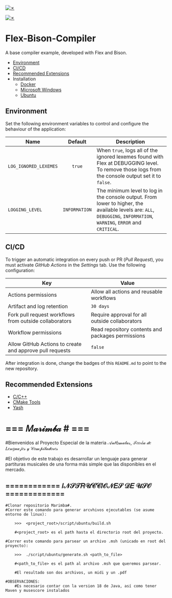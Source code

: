 [![✗](https://img.shields.io/badge/Release-v1.0.0-ffb600.svg?style=for-the-badge)](https://github.com/agustin-golmar/Flex-Bison-Compiler/releases)

[![✗](https://github.com/agustin-golmar/Flex-Bison-Compiler/actions/workflows/pipeline.yaml/badge.svg?branch=production)](https://github.com/agustin-golmar/Flex-Bison-Compiler/actions/workflows/pipeline.yaml)

# Flex-Bison-Compiler

A base compiler example, developed with Flex and Bison.

* [Environment](#environment)
* [CI/CD](#cicd)
* [Recommended Extensions](#recommended-extensions)
* Installation
  * [Docker](doc/readme/Docker.md)
  * [Microsoft Windows](doc/readme/Windows.md)
  * [Ubuntu](doc/readme/Ubuntu.md)

## Environment

Set the following environment variables to control and configure the behaviour of the application:

|Name|Default|Description|
|-|:-:|-|
|`LOG_IGNORED_LEXEMES`|`true`|When `true`, logs all of the ignored lexemes found with Flex at DEBUGGING level. To remove those logs from the console output set it to `false`.|
|`LOGGING_LEVEL`|`INFORMATION`|The minimum level to log in the console output. From lower to higher, the available levels are: `ALL`, `DEBUGGING`, `INFORMATION`, `WARNING`, `ERROR` and `CRITICAL`.|

## CI/CD

To trigger an automatic integration on every push or PR (_Pull Request_), you must activate _GitHub Actions_ in the _Settings_ tab. Use the following configuration:

|Key|Value|
|-|-|
|Actions permissions|Allow all actions and reusable workflows|
|Artifact and log retention|`30 days`|
|Fork pull request workflows from outside collaborators|Require approval for all outside collaborators|
|Workflow permissions|Read repository contents and packages permissions|
|Allow GitHub Actions to create and approve pull requests|`false`|

After integration is done, change the badges of this `README.md` to point to the new repository.

## Recommended Extensions

* [C/C++](https://marketplace.visualstudio.com/items?itemName=ms-vscode.cpptools)
* [CMake Tools](https://marketplace.visualstudio.com/items?itemName=ms-vscode.cmake-tools)
* [Yash](https://marketplace.visualstudio.com/items?itemName=daohong-emilio.yash)


<h1>=== 𝑀𝒶𝓇𝒾𝓂𝒷𝒶 # ===</h1>

#Bienvenidos al Proyecto Especial de la materia 𝒜𝓊𝓉ó𝓂𝒶𝓉𝒶𝓈, 𝒯𝑒𝑜𝓇í𝒶 𝒹𝑒 𝐿𝑒𝓃𝑔𝓊𝒶𝒿𝑒𝓈 𝓎 𝒞𝑜𝓂𝓅𝒾𝓁𝒶𝒹𝑜𝓇𝑒𝓈

#El objetivo de este trabajo es desarrollar un lenguaje para generar partituras musicales 
    de una forma más simple que las disponibles en el mercado.


<h2>============ 𝐼𝒩𝒮𝒯𝑅𝒰𝒞𝒞𝐼𝒪𝒩𝐸𝒮 𝒟𝐸 𝒰𝒮𝒪 =============</h2>

    
    #Clonar repositorio Marimba#.
    #Correr este comando para generar arcvhivos ejecutables (se asume entorno de linux):

        >>>  <project_root>/script/ubuntu/build.sh

        #<project_root> es el path hasta el directorio root del proyecto.
    
    #Correr este comando para parsear un archivo .msh (unicado en root del proyecto):

        >>>  ./script/ubuntu/generate.sh <path_to_file>

        #<path_to_file> es el path al archivo .msh que queremos parsear.

        #El resultado son dos archivos, un midi y un .pdf

    #OBSERVACIONES:
        #Es necesario contar con la version 18 de Java, así como tener Maven y musescore instalados

